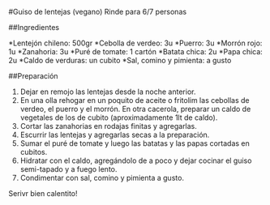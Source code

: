 #Guiso de lentejas (vegano)
Rinde para 6/7 personas

##Ingredientes

*Lentejón chileno: 500gr
*Cebolla de verdeo: 3u
*Puerro: 3u
*Morrón rojo: 1u
*Zanahoria: 3u
*Puré de tomate: 1 cartón
*Batata chica: 2u
*Papa chica: 2u
*Caldo de verduras: un cubito
*Sal, comino y pimienta: a gusto

##Preparación

1. Dejar en remojo las lentejas desde la noche anterior.
2. En una olla rehogar en un poquito de aceite o fritolim las cebollas de verdeo, el puerro y el morrón. En otra cacerola, preparar un caldo de vegetales de los de cubito (aproximadamente 1lt de caldo).
3. Cortar las zanahorias en rodajas finitas y agregarlas.
4. Escurrir las lentejas y agregarlas secas a la preparación.
5. Sumar el puré de tomate y luego las batatas y las papas cortadas en cubitos.
6. Hidratar con el caldo, agregándolo de a poco y dejar cocinar el guiso semi-tapado y a fuego lento.
7. Condimentar con sal, comino y pimienta a gusto.

Serivr bien calentito!

